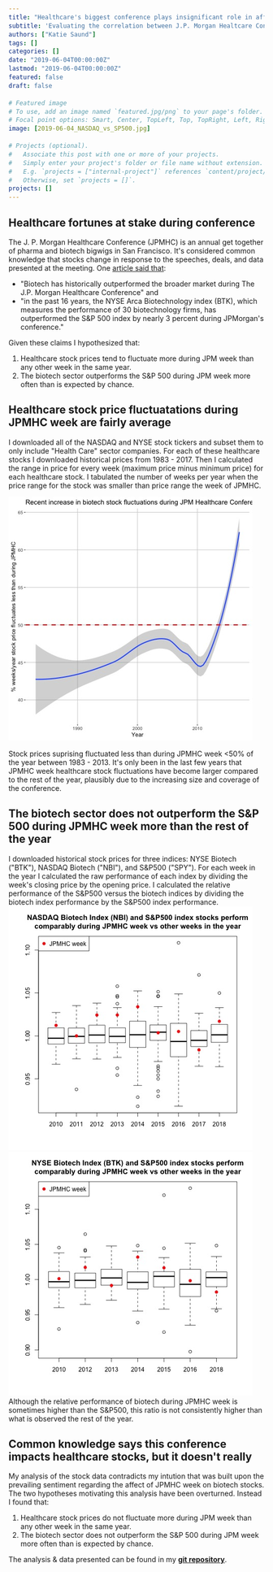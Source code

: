 ```yaml
---
title: "Healthcare's biggest conference plays insignificant role in affecting healthcare stock prices"
subtitle: 'Evaluating the correlation between J.P. Morgan Healtcare Conference and healthcare stock prices'
authors: ["Katie Saund"]
tags: []
categories: []
date: "2019-06-04T00:00:00Z"
lastmod: "2019-06-04T00:00:00Z"
featured: false
draft: false

# Featured image
# To use, add an image named `featured.jpg/png` to your page's folder.
# Focal point options: Smart, Center, TopLeft, Top, TopRight, Left, Right, BottomLeft, Bottom, BottomRight
image: [2019-06-04_NASDAQ_vs_SP500.jpg]

# Projects (optional).
#   Associate this post with one or more of your projects.
#   Simply enter your project's folder or file name without extension.
#   E.g. `projects = ["internal-project"]` references `content/project/deep-learning/index.md`.
#   Otherwise, set `projects = []`.
projects: []
---
```

  
## Healthcare fortunes at stake during conference 

The J. P. Morgan Healthcare Conference (JPMHC) is an annual get together of pharma and biotech bigwigs in San Francisco. It's considered common knowledge that stocks change in response to the speeches, deals, and data presented at the meeting. One [article said that](https://www.cnbc.com/2017/01/04/betting-on-biotech-during-jpmorgans-big-health-care-conference-pays-off-history-shows.html):

* "Biotech has historically outperformed the broader market during The J.P. Morgan Healthcare Conference" and  
* "in the past 16 years, the NYSE Arca Biotechnology index (BTK), which measures the performance of 30 biotechnology firms, has outperformed the S&P 500 index by nearly 3 percent during JPMorgan's conference."

Given these claims I hypothesized that:

1. Healthcare stock prices tend to fluctuate more during JPM week than any other week in the same year.
2. The biotech sector outperforms the S&P 500 during JPM week more often than is expected by chance.

  
## Healthcare stock price fluctuatations during JPMHC week are fairly average  

I downloaded all of the NASDAQ and NYSE stock tickers and subset them to only include "Health Care" sector companies. For each of these healthcare stocks I downloaded historical prices from 1983 - 2017. Then I calculated the range in price for every week (maximum price minus minimum price) for each healthcare stock. I tabulated the number of weeks per year when the price range for the stock was smaller than price range the week of JPMHC. 
  
![Healthcare Sector Stock Fluctuations: JPMHC Week](img/2019-06-04_stock_fluctuations_during_JPMHC.jpg)
  
Stock prices suprising fluctuated less than during JPMHC week <50% of the year between 1983 - 2013. It's only been in the last few years that JPMHC week healthcare stock fluctuations have become larger compared to the rest of the year, plausibly due to the increasing size and coverage of the conference.

  
## The biotech sector does not outperform the S&P 500 during JPMHC week more than the rest of the year
I downloaded historical stock prices for three indices: NYSE Biotech ("BTK"), NASDAQ Biotech ("NBI"), and S&P500 ("SPY"). For each week in the year I calculated the raw performance of each index by dividing the week's closing price by the opening price. I calculated the relative performance of the S&P500 versus the biotech indices by dividing the biotech index performance by the S&P500 index performance. 
![Ratio of NASDAQ Biotech Index to S&P500 Index](img/2019-06-04_NASDAQ_vs_SP500.jpg) 
![Ratio of NYSE Biotech Index to S&P500 Index](img/2019-06-04_NYSE_vs_SP500.jpg)
Although the relative performance of biotech during JPMHC week is sometimes higher than the S&P500, this ratio is not consistently higher than what is observed the rest of the year.  

  
## Common knowledge says this conference impacts healthcare stocks, but it doesn't really 
My analysis of the stock data contradicts my intution that was built upon the prevailing sentiment regarding the affect of JPMHC week on biotech stocks. The two hypotheses motivating this analysis have been overturned. Instead I found that: 

1. Healthcare stock prices do not fluctuate more during JPM week than any other week in the same year.
2. The biotech sector does not outperform the S&P 500 during JPM week more often than is expected by chance.
  
  
The analysis & data presented can be found in my [**git repository**](https://github.com/katiesaund/JPM_Healthcare_2019/).
